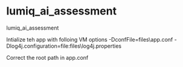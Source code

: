 # lumiq_ai_assessment
lumiq_ai_assessment


Intialize teh app with folloing VM options
    -DconfFile=files\app.conf
    -Dlog4j.configuration=file:files\log4j.properties

Correct the root path  in app.conf